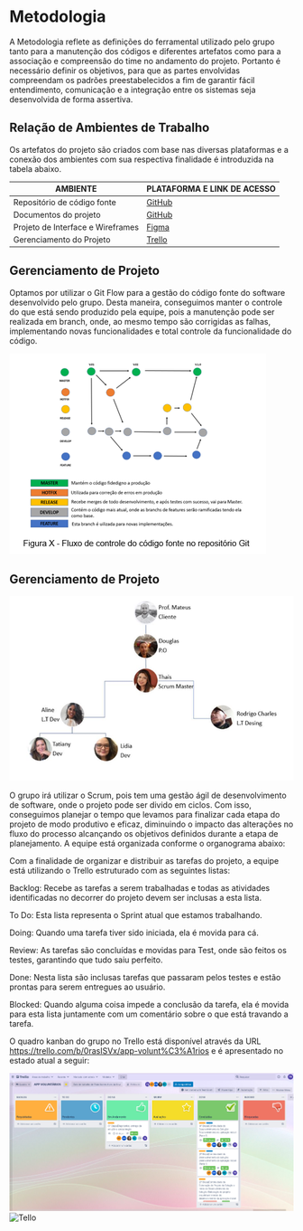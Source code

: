 
# Metodologia

A Metodologia reflete as definições do ferramental utilizado pelo grupo tanto para a manutenção dos códigos e diferentes artefatos como para a associação e compreensão do time no andamento do projeto. Portanto é necessário definir os objetivos, para que as partes envolvidas compreendam os padrões preestabelecidos a fim de garantir fácil entendimento, comunicação e a integração entre os sistemas seja desenvolvida de forma assertiva. 

## Relação de Ambientes de Trabalho 

Os artefatos do projeto são criados com base nas diversas plataformas e a conexão dos ambientes com sua respectiva finalidade é introduzida na tabela abaixo.

|     AMBIENTE                    |   PLATAFORMA E LINK DE ACESSO                                                             |
|---------------------------------|-------------------------------------------------------------------------------------------|
|Repositório de código fonte      | [GitHub](https://github.com/ICEI-PUC-Minas-PMV-ADS/pmv-ads-2022-1-e3-proj-mov-t4-tapunk3 ) |
|Documentos do projeto            | [GitHub](https://github.com/ICEI-PUC-Minas-PMV-ADS/pmv-ads-2022-1-e3-proj-mov-t4-tapunk3 ) | 
|Projeto de Interface e Wireframes| [Figma](https://www.figma.com/proto/moNiEqYXwOHL2fPiI2mBOd/Wireframe-Ong-Friendly-New?node-id=1%3A99&scaling=scale-down&page-id=0%3A1&starting-point-node-id=1%3A7)|
|Gerenciamento do Projeto         | [Trello](https://trello.com/b/0rasISVx/app-volunt%C3%A1rios  )  

## Gerenciamento de Projeto

Optamos por utilizar o Git Flow para a gestão do código fonte do software desenvolvido pelo grupo. Desta maneira, conseguimos manter o controle do que está sendo produzido pela equipe, pois a manutenção pode ser realizada em branch, onde, ao mesmo tempo são corrigidas as falhas, implementando novas funcionalidades e total controle da funcionalidade do código. 

![Personas](img/Gitflow.png)

## Gerenciamento de Projeto

![Organograma](img/organograma1.png)

O grupo irá utilizar o Scrum, pois tem uma gestão ágil de desenvolvimento de software, onde o projeto pode ser divido em ciclos. Com isso, conseguimos planejar o tempo que levamos para finalizar cada etapa do projeto de modo produtivo e eficaz, diminuindo o impacto das alterações no fluxo do processo alcançando os objetivos definidos durante a etapa de planejamento. A equipe está organizada conforme o organograma abaixo:  

Com a finalidade de organizar e distribuir as tarefas do projeto, a equipe está utilizando o Trello estruturado com as seguintes listas: 

Backlog: Recebe as tarefas a serem trabalhadas e todas as atividades identificadas no decorrer do projeto devem ser inclusas a esta lista. 

To Do: Esta lista representa o Sprint atual que estamos trabalhando. 

Doing: Quando uma tarefa tiver sido iniciada, ela é movida para cá. 

Review: As tarefas são concluídas e movidas para Test, onde são feitos os testes, garantindo que tudo saiu perfeito. 

Done: Nesta lista são inclusas tarefas que passaram pelos testes e estão prontas para serem entregues ao usuário. 

Blocked: Quando alguma coisa impede a conclusão da tarefa, ela é movida para esta lista juntamente com um comentário sobre o que está travando a tarefa. 

O quadro kanban do grupo no Trello está disponível através da URL https://trello.com/b/0rasISVx/app-volunt%C3%A1rios e é apresentado no estado atual a seguir:

![Trello](img/Trello21_06_2.png) 
![Tello](img/Trello21_06.png) 
